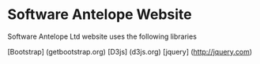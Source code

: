 # Software Antelope Website

Software Antelope Ltd website uses the following libraries

[Bootstrap] (getbootstrap.org)
[D3js] (d3js.org)
[jquery] (http://jquery.com)


